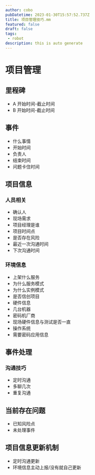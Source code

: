 ```yaml
---
author: cobo
pubDatetime: 2023-01-30T15:57:52.737Z
title: 项目管理技巧.mm
featured: false
draft: false
tags:
 - robot
description: this is auto generate
---
```

# 项目管理

## 里程碑

- A 开始时间-截止时间
- B 开始时间-截止时间

## 事件
- 什么事情
- 开始时间
- 负责人
- 结束时间
- 问题卡住时间

## 项目信息
### 人员相关
- 确认人
- 现场需求
- 项目经理是谁
- 项目时间点
- 是否存在风险
- 最近一次沟通时间
- 下次沟通时间

### 环境信息
- 上架什么服务
- 为什么服务模式
- 为什么实例模式
- 是否信创项目
- 硬件信息
- 几台机器
- 密码机厂商
- 现场硬件信息与测试是否一直
- 操作系统
- 需要密码应用信息

## 事件处理

### 沟通技巧
- 定时沟通
- 多聊几次
- 重复沟通

## 当前存在问题

- 已知风险点
- 未处理事件

## 项目信息更新机制
- 定时沟通更新
- 环境信息主动上报/没有就自己更新